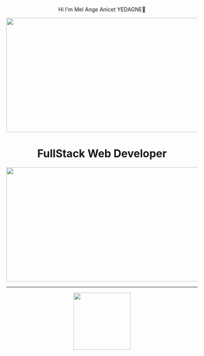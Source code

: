 <div align="center">
  <p>Hi I'm Mel Ange Anicet YEDAGNE👋</p>
</div>

<div align="center">
  <img src="https://media.giphy.com/media/dWesBcTLavkZuG35MI/giphy.gif" width="600" height="300"/>
</div>
<div align="center">
  <h1>FullStack Web Developer</h1>
</div>
<div id="header" align="center">
  <img src="https://fiverr-res.cloudinary.com/images/q_auto,f_auto/gigs/165862108/original/01d807063755c66e73ad359fa2c8787462e938bb/code-javascript-es6-with-react-html-css-bootstrap-git.jpg" width="700" height="300"/>
</div>
<hr>
<div id="header" align="center">
  <img src="https://media.giphy.com/media/M9gbBd9nbDrOTu1Mqx/giphy.gif" width="150"/>
</div>

